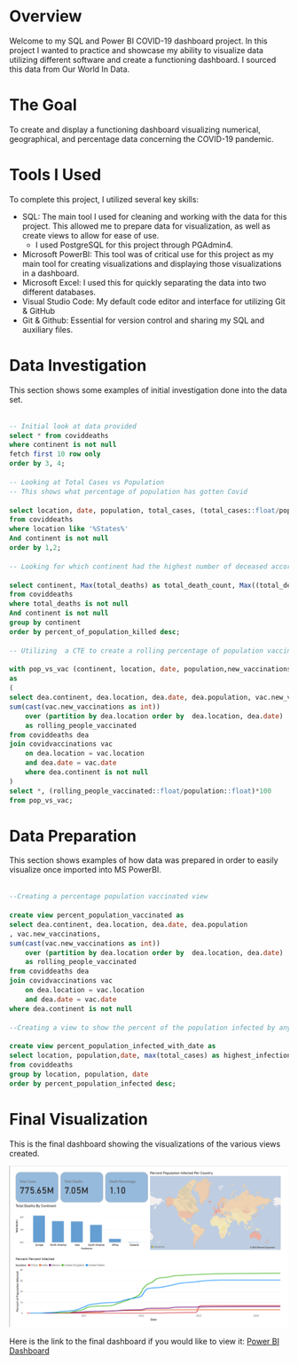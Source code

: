 # Overview

Welcome to my SQL and Power BI COVID-19 dashboard project. In this project I wanted to practice and showcase my ability to visualize data utilizing different software and create a functioning dashboard. I sourced this data from Our World In Data.

# The Goal

To create and display a functioning dashboard visualizing numerical, geographical, and percentage data concerning the COVID-19 pandemic.  

# Tools I Used

To complete this project, I utilized several key skills:

* SQL: The main tool I used for cleaning and working with the data for this project. This allowed me to prepare data for visualization, as well as create views to allow for ease of use.
    * I used PostgreSQL for this project through PGAdmin4.
* Microsoft PowerBI: This tool was of critical use for this project as my main tool for creating visualizations and displaying those visualizations in a dashboard. 
* Microsoft Excel: I used this for quickly separating the data into two different databases.
* Visual Studio Code: My default code editor and interface for utilizing Git & GitHub
* Git & Github: Essential for version control and sharing my SQL and auxiliary files.

# Data Investigation
This section shows some examples of initial investigation done into the data set. 

```sql

-- Initial look at data provided
select * from coviddeaths
where continent is not null
fetch first 10 row only
order by 3, 4;

-- Looking at Total Cases vs Population
-- This shows what percentage of population has gotten Covid
	
select location, date, population, total_cases, (total_cases::float/population::float)*100 as Cases_by_population
from coviddeaths
where location like '%States%'
And continent is not null
order by 1,2;

-- Looking for which continent had the highest number of deceased according to population size.

select continent, Max(total_deaths) as total_death_count, Max((total_deaths::float/population::float)*100) as percent_of_population_killed
from coviddeaths
where total_deaths is not null
And continent is not null
group by continent
order by percent_of_population_killed desc;

-- Utilizing  a CTE to create a rolling percentage of population vaccinated column 

with pop_vs_vac (continent, location, date, population,new_vaccinations, rolling_people_vaccinated)
as
(
select dea.continent, dea.location, dea.date, dea.population, vac.new_vaccinations,
sum(cast(vac.new_vaccinations as int)) 
	over (partition by dea.location order by  dea.location, dea.date)
	as rolling_people_vaccinated
from coviddeaths dea
join covidvaccinations vac
	on dea.location = vac.location
	and dea.date = vac.date
	where dea.continent is not null
)
select *, (rolling_people_vaccinated::float/population::float)*100
from pop_vs_vac;

```

# Data Preparation
This section shows examples of how data was prepared in order to easily visualize once imported into MS PowerBI.

```sql

--Creating a percentage population vaccinated view
	
create view percent_population_vaccinated as
select dea.continent, dea.location, dea.date, dea.population
, vac.new_vaccinations,
sum(cast(vac.new_vaccinations as int)) 
	over (partition by dea.location order by  dea.location, dea.date)
	as rolling_people_vaccinated
from coviddeaths dea
join covidvaccinations vac
	on dea.location = vac.location
	and dea.date = vac.date
where dea.continent is not null

--Creating a view to show the percent of the population infected by any given date. 

create view percent_population_infected_with_date as 
select location, population,date, max(total_cases) as highest_infection_count,  max((total_cases::float/population::float))*100 as percent_population_infected
from coviddeaths
group by location, population, date
order by percent_population_infected desc;

```

# Final Visualization 
This is the final dashboard showing the visualizations of the various views created. 

![PowerBI_Dashboard](images/BI_Dashboard.png)


Here is the link to the final dashboard if you would like to view it:
[Power BI Dashboard](https://app.powerbi.com/view?r=eyJrIjoiYjQyZGI0NWItYjQzMy00OTkxLWE2ZjItYjM4OWEyYTgzYWFhIiwidCI6ImJhZjgyMThlLWIzMDItNDQ2NS1hOTkzLTRhMzljOTcyNTFiMiIsImMiOjF9)